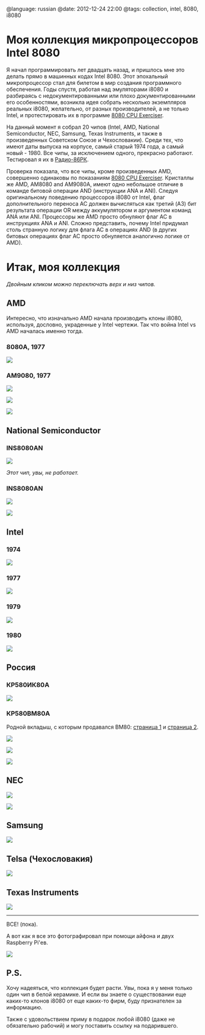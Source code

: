 @language: russian
@date: 2012-12-24 22:00
@tags: collection, intel, 8080, i8080

Моя коллекция микропроцессоров Intel 8080
=========================================

Я начал программировать лет двадцать назад, и пришлось мне это делать
прямо в машинных кодах Intel 8080. Этот эпохальный микропроцессор
стал для билетом в мир создания программного обеспечения. Годы спустя,
работая над эмуляторами i8080 и разбираясь с недокументированными или
плохо документированными его особенностями, возникла идея собрать несколько
экземпляров реальных i8080, желательно, от разных производителей, а не
только Intel, и протестировать их в программе [8080 CPU Exerciser][].

[8080 CPU Exerciser]: http://www.idb.me.uk/sunhillow/8080.html

На данный момент я собрал 20 чипов (Intel, AMD, National Semiconductor, NEC, 
Samsung, Texas Instruments, и также в произведенных Советском Союзе и
Чехословакии). Среди тех, что имеют даты выпуска на корпусе, самый старый
1974 года, а самый новый - 1980. Все чипы, за исключением одного, прекрасно
работают. Тестировал я их в [Радио-86РК][].

[Радио-86РК]: /blog/russian/2012/10/07/rk86-sram/

Проверка показала, что все чипы, кроме произведенных AMD, совершенно одинаковы
по показаниям [8080 CPU Exerciser][]. Кристаллы же AMD, AM8080 and AM9080A,
имеют одно небольшое отличие в команде битовой операции AND (инструкции ANA и
ANI). Следуя оригинальному поведению процессоров i8080 от Intel, флаг
дополнительного переноса AC должен вычисляться как третий (A3) бит результата
операции OR между аккумулятором и аргументом команд ANA или ANI. Процессоры же
AMD просто обнуляют флаг AC в инструкциях ANA и ANI. Сложно представить,
почему Intel придумал столь странную логику для флага AC в операциях AND (в
других битовых операциях флаг AC просто обнуляется аналогично логике от AMD).

Итак, моя коллекция
===================

*Двойным кликом можно переключать верх и низ чипов.*

AMD
---

Интересно, что изначально AMD начала производить клоны i8080, используя,
дословно, украденные у Intel чертежи. Так что война Intel vs AMD началась
именно тогда.

### 8080A, 1977

![](AM8080A-8507DMA-1977-AMD-PHILIPPINES-top.jpg)

### AM9080, 1977

![](AM9080ACC-D8080A-8015HP-1977-AMD-top.jpg)

![](AM9080ADCB-D8080AB-8102WP-1977-AMD-top.jpg)

![](AM9080APC-P8080A-790EP-1977-AMD-top.jpg)

National Semiconductor
-----------------------

### INS8080AN

![](INS8080AN-P8080A-1927-P4798-CB-FAULTY-top.jpg)

*Этот чип, увы, не работает.*

### INS8080AN

![](INS8080AN-P8080A-B8436-4798D-3062-top.jpg)

![](INS8080AN-P8080A-B8436A-4798D-3133-top.jpg)

Intel
-----

### 1974

![](INTEL-P8080A-S2701-3626D-INTEL-74-MALAYSIA-7943-top.jpg)

### 1977

![](INTEL-P8080A-2-L1307000-1977-8134-PHILIPPINES-top.jpg)

### 1979

![](INTEL-P8080A-1-U3120121-INTEL-79-8311DT-PHILIPPINES-top.jpg)

### 1980

![](INTEL-P8080A-L4480180E-INTEL-1980-top.jpg)

Россия
------

### КР580ИК80A

![](KR580IK80A-8608-top.jpg)

### КР580ВМ80A

Родной вкладыш, с которым продавался ВМ80:
[страница 1][KR580VM80A-passport-1] и [страница 2][KR580VM80A-passport-2].

[KR580VM80A-passport-1]: KR580VM80A-passport-1.jpg
[KR580VM80A-passport-2]: KR580VM80A-passport-2.jpg

![](KR580VM80-8941-top.jpg)

![](KR580VM80A-911-615-top.jpg)

![](KR580VM80A-9102-top.jpg)

NEC
---

![](NEC-JAPAN-D8080AFC-1-X05020-020-top.jpg)

![](NEC-JAPAN-D8080AFC-P77236-top.jpg)

Samsung
-------

![](SAB-8080-A-P-8036-top.jpg)

Telsa (Чехословакия)
--------------------

![](TESLAU4M-MHB8080A-top.jpg)

Texas Instruments
------------------

![](TMS8080ANL-BP7718-H8080A-SINGAPORE-top.jpg)

- - - 

ВСЕ! (пока).

А вот как я все это фотографировал при помощи айфона и двух Raspberry Pi'ев.

![](taking-pictures-using-iphone-and-rpi.jpg)

<script>
var images = document.getElementsByTagName("img");
for (var i = 0; i < images.length; ++i) {
  var img = images[i];
  img.ondblclick = function() {
    var url = this.src;
    if (url.indexOf("-top") != -1)
      this.src = url.replace("-top", "-bottom");
    else
      this.src = url.replace("-bottom", "-top");
  }
}
</script>

P.S.
----

Хочу надеяться, что коллекция будет расти. Увы, пока я у меня только один
чип в белой керамике. И если вы знаете о существовании еще каких-то клонов
i8080 от еще каких-то фирм, буду признателен за информацию.

Также с удовольствием приму в подарок любой i8080 (даже не обязательно
рабочий) и могу поставить ссылку на подарившего.
